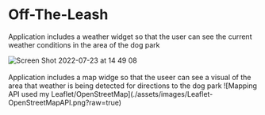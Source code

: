 # Off-The-Leash

Application includes a weather widget so that the user can see the current weather conditions in the area of the dog park

<img width="1706" alt="Screen Shot 2022-07-23 at 14 49 08" src="https://user-images.githubusercontent.com/105763252/180618945-bf2dd397-d348-4cb5-9f65-9b381f4a547f.png">
<br><br>
Application includes a map widge so that the useer can see a visual of the area that weather is being detected for directions to the dog park
![Mapping API used my Leaflet/OpenStreetMap](./assets/images/Leaflet-OpenStreetMapAPI.png?raw=true)

